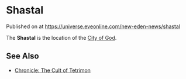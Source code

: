 # Shastal
Published on  at https://universe.eveonline.com/new-eden-news/shastal

The **Shastal** is the location of the
[City of God](6bnrd04bo5T04nAelip7cS).

See Also
--------
-   [Chronicle: The Cult of Tetrimon](38bc0UfLgznQjjkDBeOdDL)
